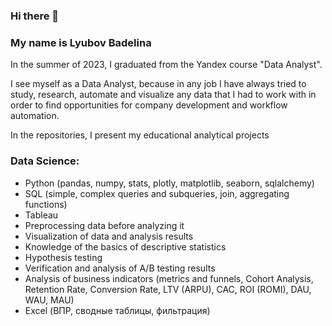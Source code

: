 ### Hi there 👋

### My name is Lyubov Badelina

In the summer of 2023, I graduated from the Yandex course "Data Analyst". 

I see myself as a Data Analyst, because in any job I have always tried to study, research, automate and visualize any data that I had to work with in order to find opportunities for company development and workflow automation.

In the repositories, I present my educational analytical projects

### Data Science:
- Python (pandas, numpy, stats, plotly, matplotlib, seaborn, sqlalchemy)
- SQL (simple, complex queries and subqueries, join, aggregating functions)
- Tableau
- Preprocessing data before analyzing it
- Visualization of data and analysis results
- Knowledge of the basics of descriptive statistics
- Hypothesis testing
- Verification and analysis of A/B testing results
- Analysis of business indicators (metrics and funnels, Cohort Analysis, Retention Rate, Conversion Rate, LTV (ARPU), CAC, ROI (ROMI), DAU, WAU, MAU)
- Excel (ВПР, сводные таблицы, фильтрация)



